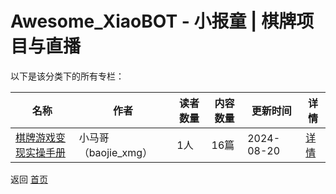 # Awesome_XiaoBOT - 小报童 | 棋牌项目与直播

以下是该分类下的所有专栏：

| 名称 | 作者 | 读者数量 | 内容数量 | 更新时间 | 详情 |
|------|------|----------|----------|----------|------|
| [棋牌游戏变现实操手册](https://xiaobot.net/p/qpyx?refer=0b133df9-27dc-423b-8101-639049001c13) | 小马哥（baojie_xmg） | 1人 | 16篇 |  2024-08-20 | [详情](../data/qpyx.md) |


返回 [首页](../README.md)

